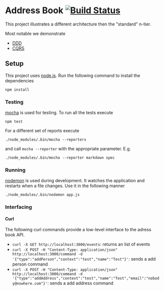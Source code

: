 Address Book [![Build Status](https://travis-ci.org/dvberkel/address_book.png?branch=master)](https://travis-ci.org/dvberkel/address_book)
============

This project illustrates a different architecture then the "standard"
n-tier.

Most notable we demonstrate

* [DDD][]
* [CQRS][]

Setup
-----

This project uses [node.js][]. Run the following command to install
the dependencies

    npm install

### Testing

[mocha][] is used for testing. To run all the tests execute

    npm test

For a different set of reports execute

    ./node_modules/.bin/mocha --reporters

and call `mocha --reporter` with the appropriate parameter. E.g.

    ./node_modules/.bin/mocha --reporter markdown spec

### Running

[nodemon][] is used during development. It watches the application and
restarts when a file changes. Use it in the following manner

    ./node_modules/.bin/nodemon app.js

### Interfacing

#### Curl

The following curl commands provide a low-level interface to the adress book API.

* `curl -X GET http://localhost:3000/events`: returns an list of events
* `curl -X POST -H "Content-Type: application/json" http://localhost:3000/command -d '{"type":"addPerson","context":"test","name":"Test"}'`: sends a add person command
* `curl -X POST -H "Content-Type: application/json" http://localhost:3000/command -d '{"type":"addAddress","context":"test","name":"Test","email":"nobody@nowhere.com"}'`: sends a add address command

[DDD]: http://en.wikipedia.org/wiki/Domain-driven_design "Wikipedia on Domain Driven Design"
[CQRS]: http://en.wikipedia.org/wiki/Command%E2%80%93query_separation "Wikipedia on Command Query Responsibility Seperation"
[node.js]: http://nodejs.org/ "Node.js Hompage"
[mocha]: http://visionmedia.github.com/mocha/ "Mocha Homepage"
[nodemon]: https://github.com/remy/nodemon "Nodemon on GitHub"